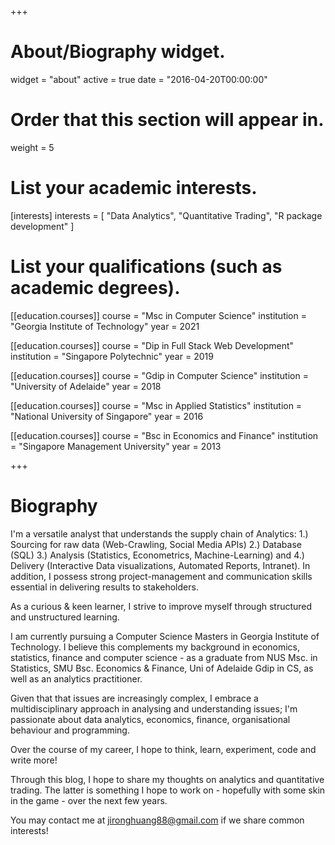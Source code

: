 +++
# About/Biography widget.
widget = "about"
active = true
date = "2016-04-20T00:00:00"

# Order that this section will appear in.
weight = 5

# List your academic interests.
[interests]
  interests = [
    "Data Analytics",
    "Quantitative Trading",
    "R package development"
  ]

# List your qualifications (such as academic degrees).
[[education.courses]]
  course = "Msc in Computer Science"
  institution = "Georgia Institute of Technology"
  year = 2021
  
[[education.courses]]
  course = "Dip in Full Stack Web Development"
  institution = "Singapore Polytechnic"
  year = 2019

[[education.courses]]
  course = "Gdip in Computer Science"
  institution = "University of Adelaide"
  year = 2018

[[education.courses]]
  course = "Msc in Applied Statistics"
  institution = "National University of Singapore"
  year = 2016
  
[[education.courses]]
  course = "Bsc in Economics and Finance"
  institution = "Singapore Management University"
  year = 2013
  
+++

# Biography

I'm a versatile analyst that understands the supply chain of Analytics: 1.) Sourcing for raw data (Web-Crawling, Social Media APIs) 2.) Database (SQL) 3.) Analysis (Statistics, Econometrics, Machine-Learning) and 4.) Delivery (Interactive Data visualizations, Automated Reports, Intranet). In addition, I possess strong project-management and communication skills essential in delivering results to stakeholders. 

As a curious & keen learner, I strive to improve myself through structured and unstructured learning. 

I am currently pursuing a Computer Science Masters in Georgia Institute of Technology. I believe this complements my background in economics, statistics, finance and computer science - as a graduate from NUS Msc. in Statistics, SMU Bsc. Economics & Finance, Uni of Adelaide Gdip in CS, as well as an analytics practitioner. 

Given that that issues are increasingly complex, I embrace a multidisciplinary approach in analysing and understanding issues; I'm passionate about data analytics, economics, finance, organisational behaviour and programming.

Over the course of my career, I hope to think, learn, experiment, code and write more!

Through this blog, I hope to share my thoughts on analytics and quantitative trading. The latter is something I hope to work on - hopefully with some skin in the game - over the next few years.

You may contact me at jironghuang88@gmail.com if we share common interests!

